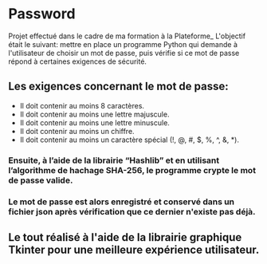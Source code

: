 # Password
Projet effectué dans le cadre de ma formation à la Plateforme_
L'objectif était le suivant:
mettre en place un programme Python qui demande à l'utilisateur de choisir un mot de passe,
puis vérifie si ce mot de passe répond à certaines exigences de sécurité.
## Les exigences concernant le mot de passe: 
- Il doit contenir au moins 8 caractères.
- Il doit contenir au moins une lettre majuscule.
- Il doit contenir au moins une lettre minuscule.
- Il doit contenir au moins un chiffre.
- Il doit contenir au moins un caractère spécial (!, @, #, $, %, ^, &, *).
### Ensuite, à l’aide de la librairie “Hashlib” et en utilisant l’algorithme de hachage SHA-256, le programme crypte le mot de passe valide.
### Le mot de passe est alors enregistré et conservé dans un fichier json après vérification que ce dernier n'existe pas déjà.

## Le tout réalisé à l'aide de la librairie graphique Tkinter pour une meilleure expérience utilisateur.
